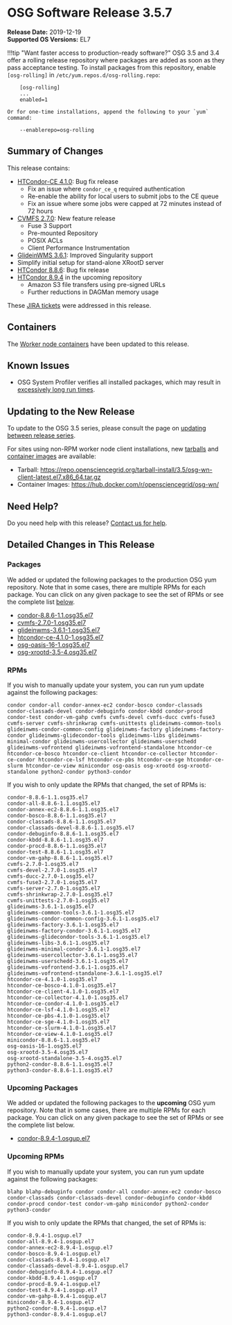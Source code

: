 OSG Software Release 3.5.7
===========================

**Release Date:** 2019-12-19    
**Supported OS Versions:** EL7

!!!tip "Want faster access to production-ready software?"
    OSG 3.5 and 3.4 offer a rolling release repository where packages are added as soon as they pass acceptance testing.
    To install packages from this repository, enable `[osg-rolling]` in `/etc/yum.repos.d/osg-rolling.repo`:

        [osg-rolling]
        ...
        enabled=1

    Or for one-time installations, append the following to your `yum` command:

        --enablerepo=osg-rolling

Summary of Changes
------------------

This release contains:

-   [HTCondor-CE 4.1.0](https://github.com/htcondor/htcondor-ce/releases/tag/v4.1.0): Bug fix release
    -   Fix an issue where `condor_ce_q` required authentication
    -   Re-enable the ability for local users to submit jobs to the CE queue
    -   Fix an issue where some jobs were capped at 72 minutes instead of 72 hours
-   [CVMFS 2.7.0](https://cvmfs.readthedocs.io/en/2.7/cpt-releasenotes.html): New feature release
    -   Fuse 3 Support
    -   Pre-mounted Repository
    -   POSIX ACLs
    -   Client Performance Instrumentation
-   [GlideinWMS 3.6.1](https://glideinwms.fnal.gov/doc.v3_6_1/history.html): Improved Singularity support
-   Simplify initial setup for stand-alone XRootD server
-   [HTCondor 8.8.6](https://www-auth.cs.wisc.edu/lists/htcondor-world/2019/msg00020.shtml): Bug fix release
-   [HTCondor 8.9.4](https://www-auth.cs.wisc.edu/lists/htcondor-world/2019/msg00021.shtml) in the upcoming repository
    -   Amazon S3 file transfers using pre-signed URLs
    -   Further reductions in DAGMan memory usage


These
[JIRA tickets](https://jira.opensciencegrid.org/issues/?jql=project%20%3D%20SOFTWARE%20AND%20fixVersion%20%3D%203.5.7%20ORDER%20BY%20priority%20DESC%2C%20key%20DESC)
were addressed in this release.

Containers
----------

The [Worker node containers](/worker-node/using-wn-containers/) have been updated to this release.

Known Issues
------------

- OSG System Profiler verifies all installed packages, which may result in
[excessively long run times](https://opensciencegrid.atlassian.net/browse/SOFTWARE-3804).


Updating to the New Release
---------------------------

To update to the OSG 3.5 series, please consult the page on
[updating between release series](/release/release_series#updating-to-osg-35).

For sites using non-RPM worker node client installations, new [tarballs](/worker-node/install-wn-tarball) and
[container images](/worker-node/using-wn-containers) are available:

- Tarball: <https://repo.opensciencegrid.org/tarball-install/3.5/osg-wn-client-latest.el7.x86_64.tar.gz>
- Container Images: <https://hub.docker.com/r/opensciencegrid/osg-wn/>

Need Help?
----------

Do you need help with this release? [Contact us for help](/common/help).

Detailed Changes in This Release
--------------------------------

### Packages

We added or updated the following packages to the production OSG yum repository.
Note that in some cases, there are multiple RPMs for each package.
You can click on any given package to see the set of RPMs or see the complete list [below](#rpms).

-   [condor-8.8.6-1.1.osg35.el7](https://koji.chtc.wisc.edu/koji/search?match=glob&type=build&terms=condor-8.8.6-1.1.osg35.el7)
-   [cvmfs-2.7.0-1.osg35.el7](https://koji.chtc.wisc.edu/koji/search?match=glob&type=build&terms=cvmfs-2.7.0-1.osg35.el7)
-   [glideinwms-3.6.1-1.osg35.el7](https://koji.chtc.wisc.edu/koji/search?match=glob&type=build&terms=glideinwms-3.6.1-1.osg35.el7)
-   [htcondor-ce-4.1.0-1.osg35.el7](https://koji.chtc.wisc.edu/koji/search?match=glob&type=build&terms=htcondor-ce-4.1.0-1.osg35.el7)
-   [osg-oasis-16-1.osg35.el7](https://koji.chtc.wisc.edu/koji/search?match=glob&type=build&terms=osg-oasis-16-1.osg35.el7)
-   [osg-xrootd-3.5-4.osg35.el7](https://koji.chtc.wisc.edu/koji/search?match=glob&type=build&terms=osg-xrootd-3.5-4.osg35.el7)

### RPMs

If you wish to manually update your system, you can run yum update against the following packages:

    condor condor-all condor-annex-ec2 condor-bosco condor-classads condor-classads-devel condor-debuginfo condor-kbdd condor-procd condor-test condor-vm-gahp cvmfs cvmfs-devel cvmfs-ducc cvmfs-fuse3 cvmfs-server cvmfs-shrinkwrap cvmfs-unittests glideinwms-common-tools glideinwms-condor-common-config glideinwms-factory glideinwms-factory-condor glideinwms-glidecondor-tools glideinwms-libs glideinwms-minimal-condor glideinwms-usercollector glideinwms-userschedd glideinwms-vofrontend glideinwms-vofrontend-standalone htcondor-ce htcondor-ce-bosco htcondor-ce-client htcondor-ce-collector htcondor-ce-condor htcondor-ce-lsf htcondor-ce-pbs htcondor-ce-sge htcondor-ce-slurm htcondor-ce-view minicondor osg-oasis osg-xrootd osg-xrootd-standalone python2-condor python3-condor

If you wish to only update the RPMs that changed, the set of RPMs is:

``` file
condor-8.8.6-1.1.osg35.el7
condor-all-8.8.6-1.1.osg35.el7
condor-annex-ec2-8.8.6-1.1.osg35.el7
condor-bosco-8.8.6-1.1.osg35.el7
condor-classads-8.8.6-1.1.osg35.el7
condor-classads-devel-8.8.6-1.1.osg35.el7
condor-debuginfo-8.8.6-1.1.osg35.el7
condor-kbdd-8.8.6-1.1.osg35.el7
condor-procd-8.8.6-1.1.osg35.el7
condor-test-8.8.6-1.1.osg35.el7
condor-vm-gahp-8.8.6-1.1.osg35.el7
cvmfs-2.7.0-1.osg35.el7
cvmfs-devel-2.7.0-1.osg35.el7
cvmfs-ducc-2.7.0-1.osg35.el7
cvmfs-fuse3-2.7.0-1.osg35.el7
cvmfs-server-2.7.0-1.osg35.el7
cvmfs-shrinkwrap-2.7.0-1.osg35.el7
cvmfs-unittests-2.7.0-1.osg35.el7
glideinwms-3.6.1-1.osg35.el7
glideinwms-common-tools-3.6.1-1.osg35.el7
glideinwms-condor-common-config-3.6.1-1.osg35.el7
glideinwms-factory-3.6.1-1.osg35.el7
glideinwms-factory-condor-3.6.1-1.osg35.el7
glideinwms-glidecondor-tools-3.6.1-1.osg35.el7
glideinwms-libs-3.6.1-1.osg35.el7
glideinwms-minimal-condor-3.6.1-1.osg35.el7
glideinwms-usercollector-3.6.1-1.osg35.el7
glideinwms-userschedd-3.6.1-1.osg35.el7
glideinwms-vofrontend-3.6.1-1.osg35.el7
glideinwms-vofrontend-standalone-3.6.1-1.osg35.el7
htcondor-ce-4.1.0-1.osg35.el7
htcondor-ce-bosco-4.1.0-1.osg35.el7
htcondor-ce-client-4.1.0-1.osg35.el7
htcondor-ce-collector-4.1.0-1.osg35.el7
htcondor-ce-condor-4.1.0-1.osg35.el7
htcondor-ce-lsf-4.1.0-1.osg35.el7
htcondor-ce-pbs-4.1.0-1.osg35.el7
htcondor-ce-sge-4.1.0-1.osg35.el7
htcondor-ce-slurm-4.1.0-1.osg35.el7
htcondor-ce-view-4.1.0-1.osg35.el7
minicondor-8.8.6-1.1.osg35.el7
osg-oasis-16-1.osg35.el7
osg-xrootd-3.5-4.osg35.el7
osg-xrootd-standalone-3.5-4.osg35.el7
python2-condor-8.8.6-1.1.osg35.el7
python3-condor-8.8.6-1.1.osg35.el7
```

### Upcoming Packages

We added or updated the following packages to the **upcoming** OSG yum repository. Note that in some cases, there are multiple RPMs for each package. You can click on any given package to see the set of RPMs or see the complete list below.

-   [condor-8.9.4-1.osgup.el7](https://koji.chtc.wisc.edu/koji/search?match=glob&type=build&terms=condor-8.9.4-1.osgup.el7)

### Upcoming RPMs

If you wish to manually update your system, you can run yum update against the following packages:

    blahp blahp-debuginfo condor condor-all condor-annex-ec2 condor-bosco condor-classads condor-classads-devel condor-debuginfo condor-kbdd condor-procd condor-test condor-vm-gahp minicondor python2-condor python3-condor

If you wish to only update the RPMs that changed, the set of RPMs is:

``` file
condor-8.9.4-1.osgup.el7
condor-all-8.9.4-1.osgup.el7
condor-annex-ec2-8.9.4-1.osgup.el7
condor-bosco-8.9.4-1.osgup.el7
condor-classads-8.9.4-1.osgup.el7
condor-classads-devel-8.9.4-1.osgup.el7
condor-debuginfo-8.9.4-1.osgup.el7
condor-kbdd-8.9.4-1.osgup.el7
condor-procd-8.9.4-1.osgup.el7
condor-test-8.9.4-1.osgup.el7
condor-vm-gahp-8.9.4-1.osgup.el7
minicondor-8.9.4-1.osgup.el7
python2-condor-8.9.4-1.osgup.el7
python3-condor-8.9.4-1.osgup.el7
```

